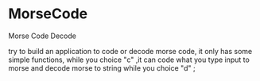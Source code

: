 # MorseCode
Morse Code Decode

try to build an application to code or decode morse code, it only has some simple functions, 
while you choice "c" ,it can code what you type input to morse 
and decode morse to string while you choice "d" ;
